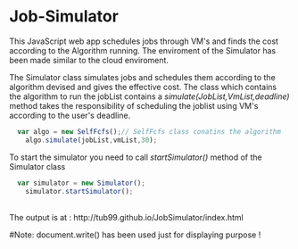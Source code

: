 # Job-Simulator
This JavaScript web app schedules jobs through VM's and finds the cost according to the Algorithm running. The enviroment of the Simulator has been made similar to the cloud enviroment.

The Simulator class simulates jobs and schedules them according to the algorithm devised and gives the effective cost.
The class which contains the algorithm to run the jobList contains a *simulate(JobList,VmList,deadline)* method takes the responsibility of scheduling the joblist using VM's according to the user's deadline.
```javascript
  var algo = new SelfFcfs();// SelfFcfs class conatins the algorithm
	algo.simulate(jobList,vmList,30);
```
To start the simulator you need to call *startSimulator()* method of the Simulator class
```javascript
  var simulator = new Simulator();
	simulator.startSimulator();
```
<br>
The output is at : http://tub99.github.io/JobSimulator/index.html

#Note:
document.write() has been used just for displaying purpose !
